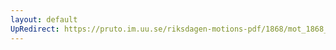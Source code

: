 ```yaml
---
layout: default
UpRedirect: https://pruto.im.uu.se/riksdagen-motions-pdf/1868/mot_1868__ak__92/mot_1868__ak__92-001.pdf
---
```

